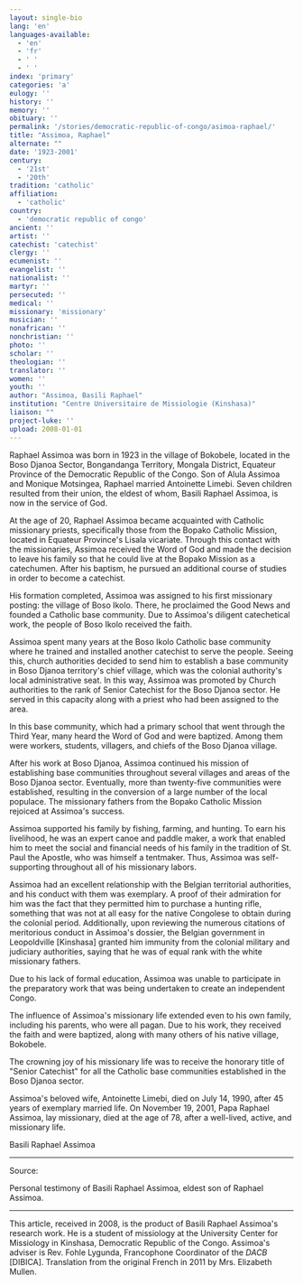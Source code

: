 ```yaml
---
layout: single-bio
lang: 'en'
languages-available:
  - 'en'
  - 'fr'
  - ' '
  - ' '
index: 'primary'
categories: 'a'
eulogy: ''
history: ''
memory: ''
obituary: ''
permalink: '/stories/democratic-republic-of-congo/asimoa-raphael/'
title: "Assimoa, Raphael"
alternate: ""
date: '1923-2001'
century:
  - '21st'
  - '20th'
tradition: 'catholic'
affiliation:
  - 'catholic'
country:
  - 'democratic republic of congo'
ancient: ''
artist: ''
catechist: 'catechist'
clergy: ''
ecumenist: ''
evangelist: ''
nationalist: ''
martyr: ''
persecuted: ''
medical: ''
missionary: 'missionary'
musician: ''
nonafrican: ''
nonchristian: ''
photo: ''
scholar: ''
theologian: ''
translator: ''
women: ''
youth: ''
author: "Assimoa, Basili Raphael"
institution: "Centre Universitaire de Missiologie (Kinshasa)"
liaison: ""
project-luke: ''
upload: 2008-01-01
---
```




Raphael Assimoa was born in 1923 in the village of Bokobele, located in the Boso Djanoa Sector, Bongandanga Territory, Mongala District, Equateur Province of the Democratic Republic of the Congo. Son of Alula Assimoa and Monique Motsingea, Raphael married Antoinette Limebi. Seven children resulted from their union, the eldest of whom, Basili Raphael Assimoa, is now in the service of God.

At the age of 20, Raphael Assimoa became acquainted with Catholic missionary priests, specifically those from the Bopako Catholic Mission, located in Equateur Province's Lisala vicariate. Through this contact with the missionaries, Assimoa received the Word of God and made the decision to leave his family so that he could live at the Bopako Mission as a catechumen. After his baptism, he pursued an additional course of studies in order to become a catechist.

His formation completed, Assimoa was assigned to his first missionary posting: the village of Boso Ikolo. There, he proclaimed the Good News and founded a Catholic base community. Due to Assimoa's diligent catechetical work, the people of Boso Ikolo received the faith.

Assimoa spent many years at the Boso Ikolo Catholic base community where he trained and installed another catechist to serve the people. Seeing this, church authorities decided to send him to establish a base community in Boso Djanoa territory's chief village, which was the colonial authority's local administrative seat. In this way, Assimoa was promoted by Church authorities to the rank of Senior Catechist for the Boso Djanoa sector. He served in this capacity along with a priest who had been assigned to the area.

In this base community, which had a primary school that went through the Third Year, many heard the Word of God and were baptized. Among them were workers, students, villagers, and chiefs of the Boso Djanoa village.

After his work at Boso Djanoa, Assimoa continued his mission of establishing base communities throughout several villages and areas of the Boso Djanoa sector. Eventually, more than twenty-five communities were established, resulting in the conversion of a large number of the local populace. The missionary fathers from the Bopako Catholic Mission rejoiced at Assimoa's success.

Assimoa supported his family by fishing, farming, and hunting. To earn his livelihood, he was an expert canoe and paddle maker, a work that enabled him to meet the social and financial needs of his family in the tradition of St. Paul the Apostle, who was himself a tentmaker. Thus, Assimoa was self-supporting throughout all of his missionary labors.

Assimoa had an excellent relationship with the Belgian territorial authorities, and his conduct with them was exemplary. A proof of their admiration for him was the fact that they permitted him to purchase a hunting rifle, something that was not at all easy for the native Congolese to obtain during the colonial period. Additionally, upon reviewing the numerous citations of meritorious conduct in Assimoa's dossier, the Belgian government in Leopoldville [Kinshasa] granted him immunity from the colonial military and judiciary authorities, saying that he was of equal rank with the white missionary fathers.

Due to his lack of formal education, Assimoa was unable to participate in the preparatory work that was being undertaken to create an independent Congo.

The influence of Assimoa's missionary life extended even to his own family, including his parents, who were all pagan. Due to his work, they received the faith and were baptized, along with many others of his native village, Bokobele.

The crowning joy of his missionary life was to receive the honorary title of "Senior Catechist" for all the Catholic base communities established in the Boso Djanoa sector.

Assimoa's beloved wife, Antoinette Limebi, died on July 14, 1990, after 45 years of exemplary married life. On November 19, 2001, Papa Raphael Assimoa, lay missionary, died at the age of 78, after a well-lived, active, and missionary life.

Basili Raphael Assimoa

---

Source:

Personal testimony of Basili Raphael Assimoa, eldest son of Raphael Assimoa.

---

This article, received in 2008, is the product of Basili Raphael Assimoa's research work. He is a student of missiology at the University Center for Missiology in Kinshasa, Democratic Republic of the Congo. Assimoa's adviser is Rev. Fohle Lygunda, Francophone Coordinator of the *DACB* [DIBICA]. Translation from the original French in 2011 by Mrs. Elizabeth Mullen.
